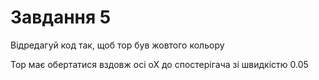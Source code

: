 # Завдання 5

Відредагуй код так, щоб тор був жовтого кольору

Тор має обертатися вздовж осі oX до спостерігача зі швидкістю 0.05
